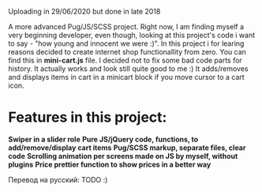 Uploading in 29/06/2020 but done in late 2018

A more advanced Pug/JS/SCSS project. Right now, I am finding myself a very beginning developer, even though, looking at this project's code 
i want to say - "how young and innocent we were :)". In this project i for learing reasons decided to create internet shop functionallity 
from zero. You can find this in **mini-cart.js** file. I decided not to fix some bad code parts for history. It actually works and look still quite good to me :)
It adds/removes and displays items in cart in a minicart block if you move cursor to a cart icon. 

# Features in this project:
**Swiper in a slider role**
**Pure JS/jQuery code, functions, to add/remove/display cart items**
**Pug/SCSS markup, separate files, clear code**
**Scrolling animation per screens made on JS by myself, without plugins**
**Price prettier function to show prices in a better way**

Перевод на русский:
TODO :)

